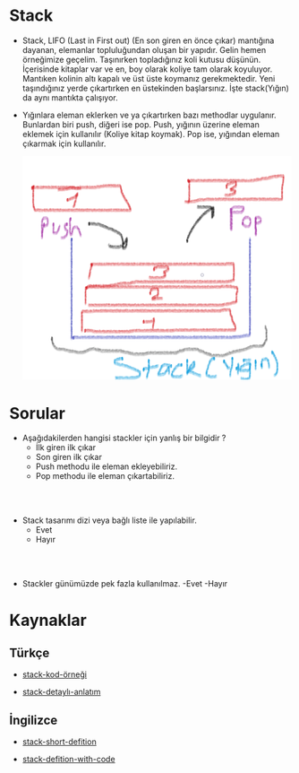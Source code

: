 # Stack

- Stack, LIFO (Last in First out) (En son giren en önce çıkar) mantığına dayanan, elemanlar topluluğundan oluşan bir yapıdır. Gelin hemen örneğimize geçelim. Taşınırken topladığınız koli kutusu düşünün. İçerisinde kitaplar var ve en, boy olarak koliye tam olarak koyuluyor. Mantıken kolinin altı kapalı ve üst üste koymanız gerekmektedir. Yeni taşındığınız yerde çıkartırken en üstekinden başlarsınız. İşte stack(Yığın) da aynı mantıkta çalışıyor.

- Yığınlara eleman eklerken ve ya çıkartırken bazı methodlar uygulanır. Bunlardan biri push, diğeri ise pop. Push, yığının üzerine eleman eklemek için kullanılır (Koliye kitap koymak). Pop ise, yığından eleman çıkarmak için kullanılır.

    ![stack-figure](figures/stack.png)

# Sorular
- Aşağıdakilerden hangisi stackler için yanlış bir bilgidir ?
    - İlk giren ilk çıkar
    - Son giren ilk çıkar
    - Push methodu ile eleman ekleyebiliriz.
    - Pop methodu ile eleman çıkartabiliriz.

<br /> <br />

- Stack tasarımı dizi veya bağlı liste ile yapılabilir.
    - Evet
    - Hayır

<br /> <br />

- Stackler günümüzde pek fazla kullanılmaz.
    -Evet
    -Hayır
# Kaynaklar

## Türkçe

- [stack-kod-örneği](http://www.baskent.edu.tr/~tkaracay/etudio/ders/prg/dataStructures/Collections/ClassStack.pdf)

- [stack-detaylı-anlatım](https://cdn-acikogretim.istanbul.edu.tr/auzefcontent/20_21_Guz/veri_yapilari/6/index.html)

## İngilizce

- [stack-short-defition](https://runestone.academy/runestone/books/published/pythonds/BasicDS/WhatisaStack.html)

- [stack-defition-with-code](studytonight.com/data-structures/stack-data-structure)